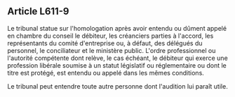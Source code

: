 Article L611-9
----
Le tribunal statue sur l'homologation après avoir entendu ou dûment appelé en
chambre du conseil le débiteur, les créanciers parties à l'accord, les
représentants du comité d'entreprise ou, à défaut, des délégués du personnel, le
conciliateur et le ministère public. L'ordre professionnel ou l'autorité
compétente dont relève, le cas échéant, le débiteur qui exerce une profession
libérale soumise à un statut législatif ou réglementaire ou dont le titre est
protégé, est entendu ou appelé dans les mêmes conditions.

Le tribunal peut entendre toute autre personne dont l'audition lui paraît utile.

